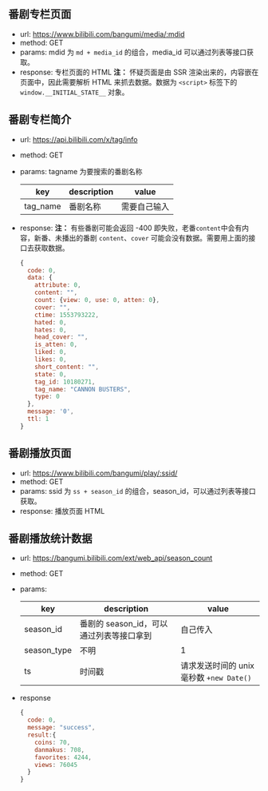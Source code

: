 ## 番剧专栏页面

- url: https://www.bilibili.com/bangumi/media/:mdid
- method: GET
- params: mdid 为 `md + media_id` 的组合，media_id 可以通过列表等接口获取。
- response: 专栏页面的 HTML
  **注：** 怀疑页面是由 SSR 渲染出来的，内容嵌在页面中，因此需要解析 HTML 来抓去数据。数据为 `<script>` 标签下的 `window.__INITIAL_STATE__` 对象。

## 番剧专栏简介

- url: https://api.bilibili.com/x/tag/info
- method: GET
- params: tagname 为要搜索的番剧名称

  | key      | description | value        |
  | -------- | ----------- | ------------ |
  | tag_name | 番剧名称    | 需要自己输入 |

- response:
  **注：** 有些番剧可能会返回 -400 即失败，老番`content`中会有内容，新番、未播出的番剧 `content`、`cover` 可能会没有数据。需要用上面的接口去获取数据。

  ```javascript
  {
    code: 0,
    data: {
      attribute: 0,
      content: "",
      count: {view: 0, use: 0, atten: 0},
      cover: "",
      ctime: 1553793222,
      hated: 0,
      hates: 0,
      head_cover: "",
      is_atten: 0,
      liked: 0,
      likes: 0,
      short_content: "",
      state: 0,
      tag_id: 10180271,
      tag_name: "CANNON BUSTERS",
      type: 0
    },
    message: '0',
    ttl: 1
  }
  ```

## 番剧播放页面

- url: https://www.bilibili.com/bangumi/play/:ssid/
- method: GET
- params: ssid 为 `ss + season_id` 的组合，season_id，可以通过列表等接口获取。
- response: 播放页面 HTML

## 番剧播放统计数据

- url: https://bangumi.bilibili.com/ext/web_api/season_count
- method: GET
- params:

  | key         | description                              | value                                    |
  | ----------- | ---------------------------------------- | ---------------------------------------- |
  | season_id   | 番剧的 season_id，可以通过列表等接口拿到 | 自己传入                                 |
  | season_type | 不明                                     | 1                                        |
  | ts          | 时间戳                                   | 请求发送时间的 unix 毫秒数 `+new Date()` |

- response

  ```javascript
  {
    code: 0,
    message: "success",
    result:{
      coins: 70,
      danmakus: 708,
      favorites: 4244,
      views: 76045
    }
  }
  ```
